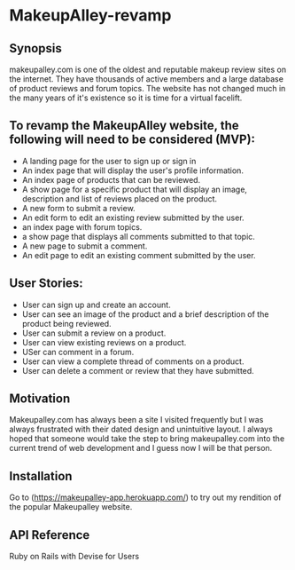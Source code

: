 # MakeupAlley-revamp


## Synopsis

makeupalley.com is one of the oldest and reputable makeup review sites on the internet. They have thousands of active members and a large database of product reviews and forum topics. The website has not changed much in the many years of it's existence so it is time for a virtual facelift.


## To revamp the MakeupAlley website, the following will need to be considered (MVP):

- A landing page for the user to sign up or sign in
- An index page that will display the user's profile information.
- An index page of products that can be reviewed.
- A show page for  a specific product that will display an image, description and list of reviews placed on the product.
- A new form to submit a review.
- An edit form to edit an existing review submitted by the user.
- an index page with forum topics.
- a show page that displays all comments submitted to that topic.
- A new page to submit a comment.
- An edit page to edit an existing comment submitted by the user.
 
## User Stories:

- User can sign up and create an account.
- User can see an image of the product and a brief description of the product being reviewed.
- User can submit a review on a product.
- User can view existing reviews on a product.
- USer can comment in a forum.
- User can view a complete thread of comments on a product.
- User can delete a comment or review that they have submitted.



## Motivation

Makeupalley.com has always been a site I visited frequently but I was always frustrated with their dated design and unintuitive layout. I always hoped that someone would take the step to bring makeupalley.com into the current trend of web development and I guess now I will be that person.

## Installation

Go to (https://makeupalley-app.herokuapp.com/) to try out my rendition of the popular Makeupalley website.

## API Reference

Ruby on Rails with Devise for Users

